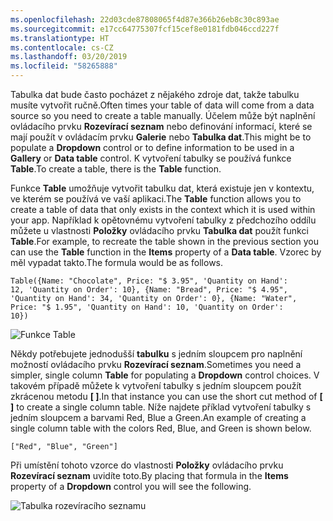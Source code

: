 ```yaml
---
ms.openlocfilehash: 22d03cde87808065f4d87e366b26eb8c30c893ae
ms.sourcegitcommit: e17cc64775307fcf15cef8e0181fdb046ccd227f
ms.translationtype: HT
ms.contentlocale: cs-CZ
ms.lasthandoff: 03/20/2019
ms.locfileid: "58265888"
---
```

<span data-ttu-id="4c298-101">Tabulka dat bude často pocházet z nějakého zdroje dat, takže tabulku musíte vytvořit ručně.</span><span class="sxs-lookup"><span data-stu-id="4c298-101">Often times your table of data will come from a data source so you need to create a table manually.</span></span> <span data-ttu-id="4c298-102">Účelem může být naplnění ovládacího prvku **Rozevírací seznam** nebo definování informací, které se mají použít v ovládacím prvku **Galerie** nebo **Tabulka dat**.</span><span class="sxs-lookup"><span data-stu-id="4c298-102">This might be to populate a **Dropdown** control or to define information to be used in a **Gallery** or **Data table** control.</span></span> <span data-ttu-id="4c298-103">K vytvoření tabulky se používá funkce **Table**.</span><span class="sxs-lookup"><span data-stu-id="4c298-103">To create a table, there is the **Table** function.</span></span>

<span data-ttu-id="4c298-104">Funkce **Table** umožňuje vytvořit tabulku dat, která existuje jen v kontextu, ve kterém se používá ve vaší aplikaci.</span><span class="sxs-lookup"><span data-stu-id="4c298-104">The **Table** function allows you to create a table of data that only exists in the context which it is used within your app.</span></span> <span data-ttu-id="4c298-105">Například k opětovnému vytvoření tabulky z předchozího oddílu můžete u vlastnosti **Položky** ovládacího prvku **Tabulka dat** použít funkci **Table**.</span><span class="sxs-lookup"><span data-stu-id="4c298-105">For example, to recreate the table shown in the previous section you can use the **Table** function in the **Items** property of a **Data table**.</span></span> <span data-ttu-id="4c298-106">Vzorec by měl vypadat takto.</span><span class="sxs-lookup"><span data-stu-id="4c298-106">The formula would be as follows.</span></span>

```
Table({Name: "Chocolate", Price: "$ 3.95", 'Quantity on Hand':
12, 'Quantity on Order': 10}, {Name: "Bread", Price: "$ 4.95",
'Quantity on Hand': 34, 'Quantity on Order': 0}, {Name: "Water",
Price: "$ 1.95", 'Quantity on Hand': 10, 'Quantity on Order':
10})
```

![Funkce Table](../media/table_function.png)

<span data-ttu-id="4c298-108">Někdy potřebujete jednodušší **tabulku** s jedním sloupcem pro naplnění možností ovládacího prvku **Rozevírací seznam**.</span><span class="sxs-lookup"><span data-stu-id="4c298-108">Sometimes you need a simpler, single column **Table** for populating a **Dropdown** control choices.</span></span> <span data-ttu-id="4c298-109">V takovém případě můžete k vytvoření tabulky s jedním sloupcem použít zkrácenou metodu **\[ \]**.</span><span class="sxs-lookup"><span data-stu-id="4c298-109">In that instance you can use the short cut method of **\[ \]** to create a single column table.</span></span> <span data-ttu-id="4c298-110">Níže najdete příklad vytvoření tabulky s jedním sloupcem a barvami Red, Blue a Green.</span><span class="sxs-lookup"><span data-stu-id="4c298-110">An example of creating a single column table with the colors Red, Blue, and Green is shown below.</span></span>

```
["Red", "Blue", "Green"]
```

<span data-ttu-id="4c298-111">Při umístění tohoto vzorce do vlastnosti **Položky** ovládacího prvku **Rozevírací seznam** uvidíte toto.</span><span class="sxs-lookup"><span data-stu-id="4c298-111">By placing that formula in the **Items** property of a **Dropdown** control you will see the following.</span></span>

![Tabulka rozevíracího seznamu](../media/dropdown_table.png)

